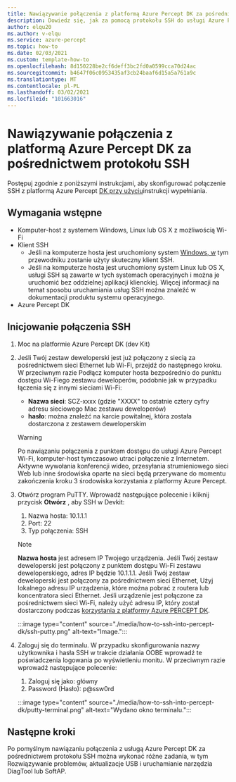 ```yaml
---
title: Nawiązywanie połączenia z platformą Azure Percept DK za pośrednictwem protokołu SSH
description: Dowiedz się, jak za pomocą protokołu SSH do usługi Azure Percept DK
author: elqu20
ms.author: v-elqu
ms.service: azure-percept
ms.topic: how-to
ms.date: 02/03/2021
ms.custom: template-how-to
ms.openlocfilehash: 8d150228be2cf6deff3bc2fd0a0599cca70d24ac
ms.sourcegitcommit: b4647f06c0953435af3cb24baaf6d15a5a761a9c
ms.translationtype: MT
ms.contentlocale: pl-PL
ms.lasthandoff: 03/02/2021
ms.locfileid: "101663016"
---
```

# <a name="connect-to-your-azure-percept-dk-over-ssh"></a>Nawiązywanie połączenia z platformą Azure Percept DK za pośrednictwem protokołu SSH

Postępuj zgodnie z poniższymi instrukcjami, aby skonfigurować połączenie SSH z platformą Azure Percept [DK przy użyciu](https://www.chiark.greenend.org.uk/~sgtatham/putty/latest.html)instrukcji wypełniania.

## <a name="prerequisites"></a>Wymagania wstępne

- Komputer-host z systemem Windows, Linux lub OS X z możliwością Wi-Fi
- Klient SSH
    - Jeśli na komputerze hosta jest uruchomiony system [Windows, w](https://www.chiark.greenend.org.uk/~sgtatham/putty/latest.html) tym przewodniku zostanie użyty skuteczny klient SSH.
    - Jeśli na komputerze hosta jest uruchomiony system Linux lub OS X, usługi SSH są zawarte w tych systemach operacyjnych i można je uruchomić bez oddzielnej aplikacji klienckiej. Więcej informacji na temat sposobu uruchamiania usług SSH można znaleźć w dokumentacji produktu systemu operacyjnego.
- Azure Percept DK

## <a name="initiate-the-ssh-connection"></a>Inicjowanie połączenia SSH

1. Moc na platformie Azure Percept DK (dev Kit)

1. Jeśli Twój zestaw deweloperski jest już połączony z siecią za pośrednictwem sieci Ethernet lub Wi-Fi, przejdź do następnego kroku. W przeciwnym razie Podłącz komputer hosta bezpośrednio do punktu dostępu Wi-Fiego zestawu deweloperów, podobnie jak w przypadku łączenia się z innymi sieciami Wi-Fi:
    - **Nazwa sieci**: SCZ-xxxx (gdzie "XXXX" to ostatnie cztery cyfry adresu sieciowego Mac zestawu deweloperów)
    - **hasło**: można znaleźć na karcie powitalnej, która została dostarczona z zestawem deweloperskim

    > [!WARNING]
    > Po nawiązaniu połączenia z punktem dostępu do usługi Azure Percept Wi-Fi, komputer-host tymczasowo utraci połączenie z Internetem. Aktywne wywołania konferencji wideo, przesyłania strumieniowego sieci Web lub inne środowiska oparte na sieci będą przerywane do momentu zakończenia kroku 3 środowiska korzystania z platformy Azure Percept.

1. Otwórz program PuTTY. Wprowadź następujące polecenie i kliknij przycisk **Otwórz** , aby SSH w Devkit:

    1. Nazwa hosta: 10.1.1.1
    1. Port: 22
    1. Typ połączenia: SSH

    > [!NOTE]
    > **Nazwa hosta** jest adresem IP Twojego urządzenia. Jeśli Twój zestaw deweloperski jest połączony z punktem dostępu Wi-Fi zestawu deweloperskiego, adres IP będzie 10.1.1.1. Jeśli Twój zestaw deweloperski jest połączony za pośrednictwem sieci Ethernet, Użyj lokalnego adresu IP urządzenia, które można pobrać z routera lub koncentratora sieci Ethernet. Jeśli urządzenie jest połączone za pośrednictwem sieci Wi-Fi, należy użyć adresu IP, który został dostarczony podczas [korzystania z platformy Azure PERCEPT DK](./quickstart-percept-dk-set-up.md).

    :::image type="content" source="./media/how-to-ssh-into-percept-dk/ssh-putty.png" alt-text="Image.":::

1. Zaloguj się do terminalu. W przypadku skonfigurowania nazwy użytkownika i hasła SSH w trakcie działania OOBE wprowadź te poświadczenia logowania po wyświetleniu monitu. W przeciwnym razie wprowadź następujące polecenie:  

    1. Zaloguj się jako: główny
    1. Password (Hasło): p@ssw0rd

    :::image type="content" source="./media/how-to-ssh-into-percept-dk/putty-terminal.png" alt-text="Wydano okno terminalu.":::  

## <a name="next-steps"></a>Następne kroki

Po pomyślnym nawiązaniu połączenia z usługą Azure Percept DK za pośrednictwem protokołu SSH można wykonać różne zadania, w tym Rozwiązywanie problemów, aktualizacje USB i uruchamianie narzędzia DiagTool lub SoftAP.


